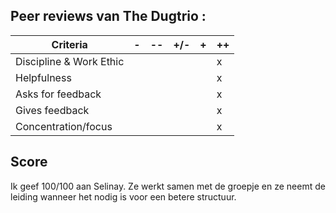 ## Peer reviews van The Dugtrio : ##

| Criteria                | -     | --    | +/-   | +     | ++    |
|-------------------------|-------|-------|-------|-------|-------|
| Discipline & Work Ethic |       |       |       |       |   x   |
| Helpfulness             |       |       |       |       |   x   |
| Asks for feedback       |       |       |       |       |   x   |
| Gives feedback          |       |       |       |       |   x   |
| Concentration/focus     |       |       |       |       |   x   |
  

## Score ##
Ik geef 100/100 aan Selinay. Ze werkt samen met de groepje en ze neemt de leiding wanneer het nodig is voor een betere structuur.